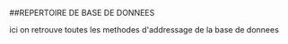 ##REPERTOIRE DE BASE DE DONNEES

ici on retrouve toutes les methodes d'addressage de la base de donnees